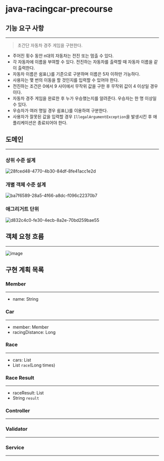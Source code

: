 # java-racingcar-precourse

## 기능 요구 사항

---

> 초간단 자동차 경주 게임을 구현한다.

- 주어진 횟수 동안 n대의 자동차는 전진 또는 멈출 수 있다.
- 각 자동차에 이름을 부여할 수 있다. 전진하는 자동차를 출력할 때 자동차 이름을 같이 출력한다.
- 자동차 이름은 쉼표(,)를 기준으로 구분하며 이름은 5자 이하만 가능하다.
- 사용자는 몇 번의 이동을 할 것인지를 입력할 수 있어야 한다.
- 전진하는 조건은 0에서 9 사이에서 무작위 값을 구한 후 무작위 값이 4 이상일 경우이다.
- 자동차 경주 게임을 완료한 후 누가 우승했는지를 알려준다. 우승자는 한 명 이상일 수 있다.
- 우승자가 여러 명일 경우 쉼표(,)를 이용하여 구분한다.
- 사용자가 잘못된 값을 입력할 경우 `IllegalArgumentException`을 발생시킨 후 애플리케이션은 종료되어야 한다.

## 도메인

---

### 상위 수준 설계
![28fced48-4770-4b30-84df-8fe41acc1e2d](https://github.com/user-attachments/assets/c78e9534-2f6b-444c-b850-52e264b472df)

### 개별 객체 수준 설계
![ba7f6589-28a5-4f66-a8dc-f096c22370b7](https://github.com/user-attachments/assets/cdc2d579-754d-4b4c-a1fa-65000d33595c)


### 애그리거트 단위
![d832c4c0-fe30-4ecb-8a2e-70bd259bae55](https://github.com/user-attachments/assets/62cf88cd-a2d9-4ae9-a859-fcaa03685972)



## 객체 요청 흐름

---
![image](https://github.com/user-attachments/assets/c00fe434-42d8-4321-9dbd-f5b13ae7d7a1)


## 구현 계획 목록

### Member

---

- name: String

### Car

---

- member: Member
- racingDistance: Long

### Race

---

- cars: List<Cars>
- List<Cars> `race`(Long times)

### Race Result

---

- raceResult: List<Cars>
- String `result`

### Controller

---

### Validator

---

### Service

---